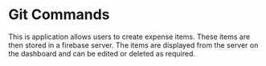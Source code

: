 # Git Commands

This is application allows users to create expense items. These items are then stored in a firebase server. The items are displayed from the server on the dashboard and can be edited or deleted as required.
